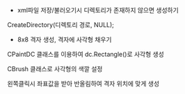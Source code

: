- xml파일 저장/불러오기시 디렉토리가 존재하지 않으면 생성하기

CreateDirectory(디렉토리 경로, NULL);


- 8x8 격자 생성, 격자에 사각형 채우기

CPaintDC 클래스를 이용하여 dc.Rectangle()로 사각형 생성

CBrush 클래스로 사각형의 색깔 설정

왼쪽클릭시 좌표값을 받아 반올림하여 격자 위치에 맞게 생성

